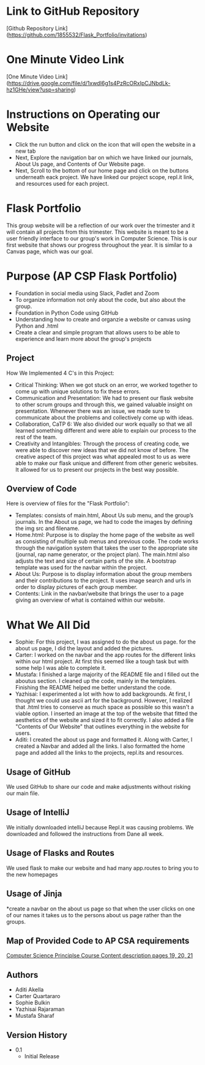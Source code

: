 # Link to GitHub Repository
[Github Repository Link] (https://github.com/1855532/Flask_Portfolio/invitations)
# One Minute Video Link
[One Minute Video Link] (https://drive.google.com/file/d/1xwdI6g1s4PzRcORxIpCJNbdLk-hz1GHe/view?usp=sharing)
# Instructions on Operating our Website
* Click the run button and click on the icon that will open the website in a new tab
* Next, Explore the navigation bar on which we have linked our journals, About Us page, and Contents of Our Website page.
* Next, Scroll to the bottom of our home page and click on the buttons underneath eack project. We have linked our project scope, repl.it link, and resources used for each project.

# Flask Portfolio
 This group website will be a reflection of our work over the trimester and it will contain all projects from this trimester. This website is meant to be a user friendly interface to our group's work in Computer Science. This is our first website that shows our progress throughout the year. It is similar to a Canvas page, which was our goal.


# Purpose (AP CSP Flask Portfolio)
* Foundation in social media using Slack, Padlet and Zoom
* To organize information not only about the code, but also about the group. 
* Foundation in Python Code using GitHub
* Understanding how to create and organzie a website or canvas using Python and .html
* Create a clear and simple program that allows users to be able to experience and learn more about the group's projects 



## Project 
How We Implemented 4 C's in this Project: 
* Critical Thinking: When we got stuck on an error, we worked together to come up with unique solutions to fix these errors.
* Communication and Presentation: We had to present our flask website to other scrum groups and through this, we gained valuable insight on presentation. Whenever there was an issue, we made sure to communicate about the problems and collectively come up with ideas.
* Collaboration, CaTP 6:  We also divided our work equally so that we all learned something different and were able to explain our process to the rest of the team.
* Creativity and Intangibles: Through the process of creating code, we were able to discover new ideas that we did not know of before. The creative aspect of this project was what appealed most to us as were able to make our flask unique and different from other generic websites. It allowed for us to present our projects in the best way possible.



## Overview of Code
Here is overview of files for the "Flask Portfolio":
* Templates: consists of main.html, About Us sub menu, and the group’s journals. In the About us page, we had to code the images by defining the img src and filename. 
* Home.html: Purpose is to display the home page of the website as well as consisting of multiple sub menus and previous code. The code works through the navigation system that takes the user to the appropriate site (journal, rap name generator, or the project plan). The main.html also adjusts the text and size of certain parts of the site. A bootstrap template was used for the navbar within the project.
* About Us: Purpose is to display information about the group members and their contributions to the project. It uses image search and urls in order to display pictures of each group member. 
* Contents: Link in the navbar/website that brings the user to a page giving an overview of what is contained within our website.

# What We All Did
* Sophie: For this project, I was assigned to do the about us page. for the about us page, I did the layout and added the pictures. 
* Carter: I worked on the navbar and the app routes for the different links within our html project. At first this seemed like a tough task but with some help I was able to complete it.
* Mustafa: I finished a large majority of the README file and I filled out the aboutus section. I cleaned up the code, mainly in the templates. Finishing the README helped me better understand the code.
* Yazhisai: I experimented a lot with how to add backgrounds. At first, I thought we could use ascii art for the background. However, I realized that .html tries to conserve as much space as possible so this wasn't a viable option. I inserted an image at the top of the website that fitted the aesthetics of the website and sized it to fit correctly. I also added a file "Contents of Our Website" that outlines everything in the website for users.
* Aditi: I created the about us page and formatted it. Along with Carter, I created a Navbar and added all the links. I also formatted the home page and added all the links to the projects, repl.its and resources.
 
##  Usage of GitHub
We used GitHub to share our code and make adjustments without risking our main file. 
## Usage of IntelliJ
We initially downloaded intelliJ because Repl.it was causing problems. We downloaded and followed the instructions from Dane all week.
## Usage of Flasks and Routes
We used flask to make our website and had many app.routes to bring you to the new homepages
## Usage of Jinja
*create a navbar on the about us page so that when the user clicks on one of our names it takes us to the persons about us page rather than the groups.

## Map of Provided Code to AP CSA requirements
[Computer Science Principlse Course Content description pages 19, 20, 21](https://apcentral.collegeboard.org/pdf/ap-computer-science-a-course-and-exam-description.pdf?course=ap-computer-science-a)


## Authors
* Aditi Akella
* Carter Quartararo
* Sophie Bulkin
* Yazhisai Rajaraman
* Mustafa Sharaf

## Version History
* 0.1
    * Initial Release
